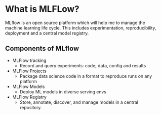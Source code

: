 
# What is MLFLow?
MLflow is an open source platform which will help me to manage the machine learning life cycle. This includes experimentation, reproducibility, deployment and a central model registry. 

## Components of MLflow
* MLFlow tracking
    * Record and query experiments: code, data, config and results
* MLFlow Projects
    * Package data science code in a format to reproduce runs on any platform
* MLFlow Models 
    * Deploy ML models in diverse serving envs
* MLFlow Registry
    * Store, annotate, discover, and manage models in a central repository. 
